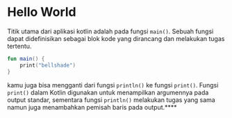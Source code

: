 # Hello World

Titik utama dari aplikasi kotlin adalah pada fungsi ``main()``. Sebuah fungsi dapat didefinisikan sebagai blok kode yang dirancang
dan melakukan tugas tertentu.

```kotlin
fun main() {
    print("bellshade")
}
```
kamu juga bisa mengganti dari fungsi ``println()`` ke fungsi ``print()``. Fungsi ``print()`` dalam Kotlin digunakan untuk menampilkan argumennya pada output standar, sementara fungsi ``println()`` melakukan tugas yang sama namun juga menambahkan pemisah baris pada output.****